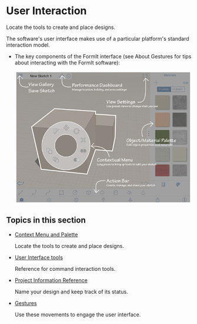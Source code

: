 # User Interaction

Locate the tools to create and place designs.

The software's user interface makes use of a particular platform's standard interaction model.

* The key components of the FormIt interface \(see About Gestures for tips about interacting with the FormIt software\):

  ![](../.gitbook/assets/guid-cd1bf99b-8d4d-4f82-833c-bf7f8b243bdd-low.png)

## Topics in this section

* [Context Menu and Palette](https://github.com/formit3d/autodesk-formit-360-ios-help/tree/d5b2b6decb71d74e64b7991eaa6f7358c2312bf7/Context%20Menu%20and%20Palette.md)

  Locate the tools to create and place designs.

* [User Interface tools](https://github.com/formit3d/autodesk-formit-360-ios-help/tree/d5b2b6decb71d74e64b7991eaa6f7358c2312bf7/User%20Interface%20tools.md)

  Reference for command interaction tools.

* [Project Information Reference ](https://github.com/formit3d/autodesk-formit-360-ios-help/tree/d5b2b6decb71d74e64b7991eaa6f7358c2312bf7/Project%20Information%20Reference.md)

  Name your design and keep track of its status.

* [ Gestures](https://github.com/formit3d/autodesk-formit-360-ios-help/tree/d5b2b6decb71d74e64b7991eaa6f7358c2312bf7/Gestures.md)

  Use these movements to engage the user interface.

